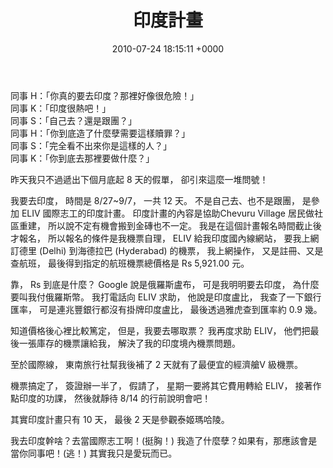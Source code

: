 ﻿---
layout: post
title: 印度計畫
date: 2010-07-24 18:15:11 +0000
category: 誌
tags: [印度行]
---

 
同事 H：「你真的要去印度？那裡好像很危險！」<br />
同事 K：「印度很熱吧！」<br />
同事 S：「自己去？還是跟團？」<br />
同事 H：「你到底造了什麼孽需要這樣贖罪？」<br />
同事 S：「完全看不出來你是這樣的人？」<br />
同事 K：「你到底去那裡要做什麼？」<br />

昨天我只不過遞出下個月底起 8 天的假單，
卻引來這麼一堆問號！

<!--more-->

我要去印度，
時間是 8/27~9/7，
一共 12 天。
不是自己去、也不是跟團，
是參加 ELIV 國際志工的印度計畫。
印度計畫的內容是協助Chevuru Village 居民做社區重建，
所以說不定有機會搬到金磚也不一定。
我是在這個計畫報名時間截止後才報名，
所以報名的條件是我機票自理，
ELIV 給我印度國內線網站，
要我上網訂德里 (Delhi) 到海德拉巴 (Hyderabad) 的機票，
我上網操作，
又是註冊、又是查航班，
最後得到指定的航班機票總價格是 Rs 5,921.00 元。

靠，
Rs 到底是什麼？
Google 說是俄羅斯盧布，
可是我明明要去印度，
為什麼要叫我付俄羅斯幣。
我打電話向 ELIV 求助，
他說是印度盧比，
我查了一下銀行匯率，
可是連兆豐銀行都沒有掛牌印度盧比，
最後透過雅虎查到匯率約 0.9 幾。

知道價格後心裡比較篤定，
但是，我要去哪取票？
我再度求助 ELIV，
他們把最後一張庫存的機票讓給我，
解決了我的印度境內機票問題。

至於國際線，
東南旅行社幫我後補了 2 天就有了最便宜的經濟艙V 級機票。

機票搞定了，
簽證辦一半了，
假請了，
星期一要將其它費用轉給 ELIV，
接著作點印度的功課，
然後就靜待 8/14 的行前說明會吧！

其實印度計畫只有 10 天，
最後 2 天是參觀泰姬瑪哈陵。

我去印度幹啥？去當國際志工啊！(挺胸！)
我造了什麼孽？如果有，那應該會是當你同事吧！(逃！)
其實我只是愛玩而已。